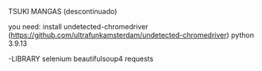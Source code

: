 TSUKI MANGAS (descontinuado)

you need:
install undetected-chromedriver (https://github.com/ultrafunkamsterdam/undetected-chromedriver)
python 3.9.13

-LIBRARY 
selenium 
beautifulsoup4 
requests
